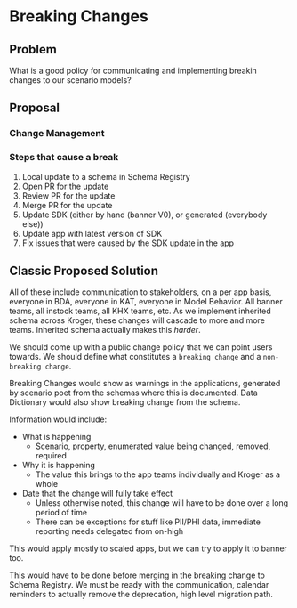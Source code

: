 # Breaking Changes 

## Problem

What is a good policy for communicating and implementing breakin changes to our scenario models?

## Proposal

### Change Management

### Steps that cause a break

1. Local update to a schema in Schema Registry
1. Open PR for the update
1. Review PR for the update
1. Merge PR for the update
1. Update SDK (either by hand (banner V0), or generated (everybody else))
1. Update app with latest version of SDK
1. Fix issues that were caused by the SDK update in the app

## Classic Proposed Solution

All of these include communication to stakeholders, on a per app basis, everyone in BDA, everyone in KAT, everyone in Model Behavior. All banner teams, all instock teams, all KHX teams, etc. As we implement inherited schema across Kroger, these changes will cascade to more and more teams. Inherited schema actually makes this _harder_.

We should come up with a public change policy that we can point users towards. We should define what constitutes a `breaking change` and a `non-breaking change`.

Breaking Changes would show as warnings in the applications, generated by scenario poet from the schemas where this is documented. Data Dictionary would also show breaking change from the schema.

Information would include:

- What is happening
	- Scenario, property, enumerated value being changed, removed, required 
- Why it is happening
	- The value this brings to the app teams individually and Kroger as a whole
- Date that the change will fully take effect
	- Unless otherwise noted, this change will have to be done over a long period of time
	- There can be exceptions for stuff like PII/PHI data, immediate reporting needs delegated from on-high

This would apply mostly to scaled apps, but we can try to apply it to banner too.

This would have to be done before merging in the breaking change to Schema Registry. We must be ready with the communication, calendar reminders to actually remove the deprecation, high level migration path.